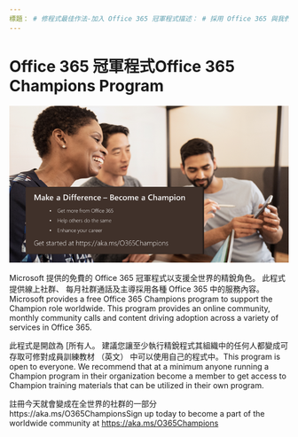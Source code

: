 ```yaml
---
標題： # 修程式最佳作法-加入 Office 365 冠軍程式描述： # 採用 Office 365 與我們修程式最佳作法作者: {github 識別碼} # karuanag ms.author: {毫秒別名} # karuanag ms.date: {@date} # 02/01/2019 ms.topic： 快速入門 # 用法
---
```


# <a name="office-365-champions-program"></a><span data-ttu-id="c4628-102">Office 365 冠軍程式</span><span class="sxs-lookup"><span data-stu-id="c4628-102">Office 365 Champions Program</span></span> 

![讓成為修差異](media/makeadifference.png)

<span data-ttu-id="c4628-p101">Microsoft 提供的免費的 Office 365 冠軍程式以支援全世界的精銳角色。 此程式提供線上社群、 每月社群通話及主導採用各種 Office 365 中的服務內容。</span><span class="sxs-lookup"><span data-stu-id="c4628-p101">Microsoft provides a free Office 365 Champions program to support the Champion role worldwide.  This program provides an online community, monthly community calls and content driving adoption across a variety of services in Office 365.</span></span>

<span data-ttu-id="c4628-p102">此程式是開啟為 [所有人。 建議您讓至少執行精銳程式其組織中的任何人都變成可存取可修對成員訓練教材 （英文） 中可以使用自己的程式中。</span><span class="sxs-lookup"><span data-stu-id="c4628-p102">This program is open to everyone.  We recommend that at a minimum anyone running a Champion program in their organization become a member to get access to Champion training materials that can be utilized in their own program.</span></span> 

<span data-ttu-id="c4628-108">註冊今天就會變成在全世界的社群的一部分https://aka.ms/O365Champions</span><span class="sxs-lookup"><span data-stu-id="c4628-108">Sign up today to become a part of the worldwide community at https://aka.ms/O365Champions</span></span>  
